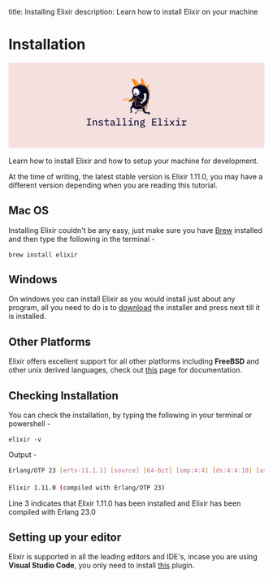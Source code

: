 title: Installing Elixir
description: Learn how to install Elixir on your machine

# Installation

![Introduction to Elixir](../../../images/tutorial-elixir/installing-elixir.png)

Learn how to install Elixir and how to setup your machine for development.

At the time of writing, the latest stable version is Elixir 1.11.0, you may have a different version depending when you are reading this tutorial.

## Mac OS

Installing Elixir couldn't be any easy, just make sure you have [Brew](https://brew.sh/) installed and then type the following in the terminal -

    brew install elixir

## Windows

On windows you can install Elixir as you would install just about any program, all you need to do is to [download](https://elixir-lang.org/install.html#windows) the installer and press next till it is installed.

## Other Platforms

Elixir offers excellent support for all other platforms including **FreeBSD** and other unix derived languages, check out [this](https://elixir-lang.org/install.html) page for documentation.

## Checking Installation

You can check the installation, by typing the following in your terminal or powershell -

    elixir -v

Output -

```bash hl_lines="3"
Erlang/OTP 23 [erts-11.1.1] [source] [64-bit] [smp:4:4] [ds:4:4:10] [async-threads:1] [hipe] [dtrace]

Elixir 1.11.0 (compiled with Erlang/OTP 23)
```

Line 3 indicates that Elixir 1.11.0 has been installed and Elixir has been compiled with Erlang 23.0

## Setting up your editor

Elixir is supported in all the leading editors and IDE's, incase you are using **Visual Studio Code**, you only need to install [this](https://marketplace.visualstudio.com/items?itemName=JakeBecker.elixir-ls) plugin.

<!-- Buy me a coffee -->
<script type="text/javascript" src="https://cdnjs.buymeacoffee.com/1.0.0/button.prod.min.js" data-name="bmc-button" data-slug="anilkulkarni" data-color="#FFDD00" data-emoji=""  data-font="Cookie" data-text="Buy me a coffee" data-outline-color="#000" data-font-color="#000" data-coffee-color="#fff" ></script>